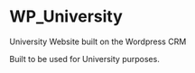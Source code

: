 # WP_University
University Website built on the Wordpress CRM

Built to be used for University purposes.
